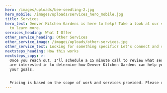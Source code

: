 ```yaml
---
hero: /images/uploads/bee-seedling-2.jpg
hero_mobile: /images/uploads/services_hero_mobile.jpg
title: Services
hero_text: Denver Kitchen Gardens is here to help! Take a look at our services
  to learn more.
services_heading: What I Offer
other_service_heading: Other Services
other_service_image: /images/uploads/other-services.jpg
other_service_text: Looking for something specific? Let's connect and see how I can help!
nextsteps_heading: How this works
nextsteps_copy: >-
  Once you reach out, I'll schedule a 15 minute call to review what services you
  are interested in to determine how Denver Kitchen Gardens can help you meet
  your goals.


  Pricing is based on the scope of work and services provided. Please reach out to discuss your needs and to learn more about the pricing structure.
---
```


